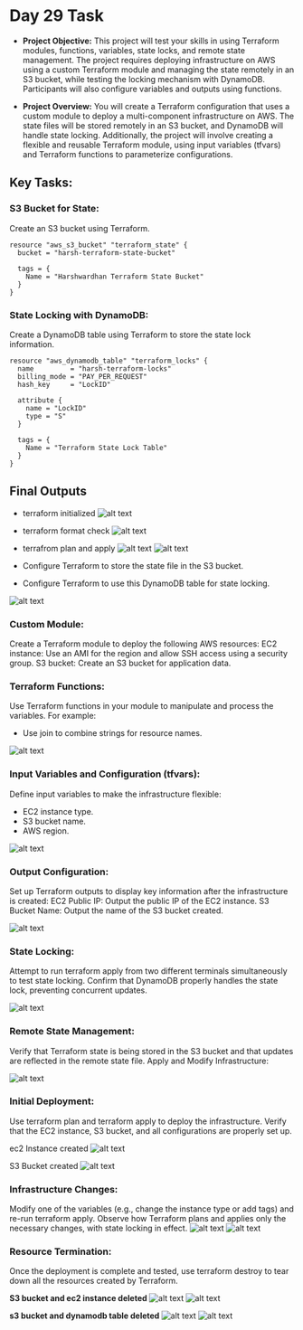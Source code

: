 # Day 29 Task

 - **Project Objective:**
This project will test your skills in using Terraform modules, functions, variables, state locks, and remote state management. The project requires deploying infrastructure on AWS using a custom Terraform module and managing the state remotely in an S3 bucket, while testing the locking mechanism with DynamoDB. Participants will also configure variables and outputs using functions.

 - **Project Overview:**
You will create a Terraform configuration that uses a custom module to deploy a multi-component infrastructure on AWS. The state files will be stored remotely in an S3 bucket, and DynamoDB will handle state locking. Additionally, the project will involve creating a flexible and reusable Terraform module, using input variables (tfvars) and Terraform functions to parameterize configurations.

## Key Tasks:

### S3 Bucket for State:
Create an S3 bucket using Terraform.
```hcl
resource "aws_s3_bucket" "terraform_state" {
  bucket = "harsh-terraform-state-bucket"

  tags = {
    Name = "Harshwardhan Terraform State Bucket"
  }
}
```

### State Locking with DynamoDB:
Create a DynamoDB table using Terraform to store the state lock information.
```hcl
resource "aws_dynamodb_table" "terraform_locks" {
  name         = "harsh-terraform-locks"
  billing_mode = "PAY_PER_REQUEST"
  hash_key     = "LockID"

  attribute {
    name = "LockID"
    type = "S"
  }

  tags = {
    Name = "Terraform State Lock Table"
  }
}
```

## Final Outputs

 - terraform initialized
![alt text](<img/Screenshot from 2024-08-21 17-36-50.png>)

 - terraform format check
![alt text](<img/Screenshot from 2024-08-21 17-37-07.png>) 

 - terrafrom plan and apply
![alt text](<img/Screenshot from 2024-08-21 17-37-33.png>) 
![alt text](<img/Screenshot from 2024-08-21 17-37-36.png>)

 - Configure Terraform to store the state file in the S3 bucket.
 - Configure Terraform to use this DynamoDB table for state locking.

![alt text](<img/Screenshot from 2024-08-21 21-49-52.png>)

### Custom Module:
Create a Terraform module to deploy the following AWS resources:
EC2 instance: Use an AMI for the region and allow SSH access using a security group.
S3 bucket: Create an S3 bucket for application data.

### Terraform Functions:
Use Terraform functions in your module to manipulate and process the variables. For example:
 - Use join to combine strings for resource names.

![alt text](<img/Screenshot from 2024-08-21 21-46-25.png>)

### Input Variables and Configuration (tfvars):
Define input variables to make the infrastructure flexible:
 - EC2 instance type.
 - S3 bucket name.
 - AWS region.

![alt text](<img/Screenshot from 2024-08-21 21-44-40.png>)

### Output Configuration:
Set up Terraform outputs to display key information after the infrastructure is created:
EC2 Public IP: Output the public IP of the EC2 instance.
S3 Bucket Name: Output the name of the S3 bucket created.

![alt text](<img/Screenshot from 2024-08-21 21-35-15.png>)

### State Locking:
Attempt to run terraform apply from two different terminals simultaneously to test state locking.
Confirm that DynamoDB properly handles the state lock, preventing concurrent updates.

![alt text](<img/Screenshot from 2024-08-21 21-28-43.png>)

### Remote State Management:
Verify that Terraform state is being stored in the S3 bucket and that updates are reflected in the remote state file.
Apply and Modify Infrastructure:

![alt text](<img/Screenshot from 2024-08-21 21-19-24.png>)

### Initial Deployment:
Use terraform plan and terraform apply to deploy the infrastructure.
Verify that the EC2 instance, S3 bucket, and all configurations are properly set up.

ec2 Instance created
![alt text](<img/Screenshot from 2024-08-21 21-22-18.png>)

S3 Bucket created
![alt text](<img/Screenshot from 2024-08-21 21-20-14.png>) 

### Infrastructure Changes:
Modify one of the variables (e.g., change the instance type or add tags) and re-run terraform apply.
Observe how Terraform plans and applies only the necessary changes, with state locking in effect.
![alt text](<img/Screenshot from 2024-08-21 21-27-10.png>)
![alt text](<img/Screenshot from 2024-08-21 21-26-19.png>)

### Resource Termination:
Once the deployment is complete and tested, use terraform destroy to tear down all the resources created by Terraform.

**S3 bucket and ec2 instance deleted**
![alt text](<img/Screenshot from 2024-08-21 21-52-44.png>) 
![alt text](<img/Screenshot from 2024-08-21 21-52-58.png>) 

**s3 bucket and dynamodb table deleted**
![alt text](<img/Screenshot from 2024-08-21 21-55-17.png>) 
![alt text](<img/Screenshot from 2024-08-21 21-55-19.png>)